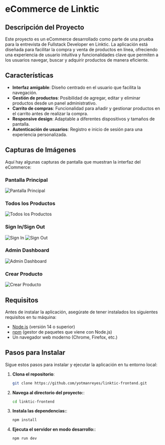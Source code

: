 # eCommerce de Linktic

## Descripción del Proyecto

Este proyecto es un eCommerce desarrollado como parte de una prueba para la entrevista de Fullstack Developer en Linktic. La aplicación está diseñada para facilitar la compra y venta de productos en línea, ofreciendo una experiencia de usuario intuitiva y funcionalidades clave que permiten a los usuarios navegar, buscar y adquirir productos de manera eficiente.

## Características

- **Interfaz amigable**: Diseño centrado en el usuario que facilita la navegación.
- **Gestión de productos**: Posibilidad de agregar, editar y eliminar productos desde un panel administrativo.
- **Carrito de compras**: Funcionalidad para añadir y gestionar productos en el carrito antes de realizar la compra.
- **Responsive design**: Adaptable a diferentes dispositivos y tamaños de pantalla.
- **Autenticación de usuarios**: Registro e inicio de sesión para una experiencia personalizada.

## Capturas de Imágenes

Aquí hay algunas capturas de pantalla que muestran la interfaz del eCommerce:

### Pantalla Principal

![Pantalla Principal](https://i.postimg.cc/SxR42Sjr/image.png)

### Todos los Productos

![Todos los Productos](https://i.postimg.cc/yd4Cb0jQ/image.png)

### Sign In/Sign Out

![Sign In](https://i.postimg.cc/rm12XzY8/image.png)
![Sign Out](https://i.postimg.cc/T1TMRGZn/image.png)

### Admin Dashboard

![Admin Dashboard](https://i.postimg.cc/fyyC7rd6/image.png)

### Crear Producto

![Crear Producto](https://i.postimg.cc/9f4cSmhM/image.png)

## Requisitos

Antes de instalar la aplicación, asegúrate de tener instalados los siguientes requisitos en tu máquina:

- [Node.js](https://nodejs.org/) (versión 14 o superior)
- [npm](https://www.npmjs.com/) (gestor de paquetes que viene con Node.js)
- Un navegador web moderno (Chrome, Firefox, etc.)

## Pasos para Instalar

Sigue estos pasos para instalar y ejecutar la aplicación en tu entorno local:

1. **Clona el repositorio**:
   ```bash
   git clone https://github.com/yotmanreyes/linktic-frontend.git
   ```
2. **Navega al directorio del proyecto:**:
   ```bash
   cd linktic-frontend
   ```
3. **Instala las dependencias:**:
   ```bash
   npm install
   ```
4. **Ejecuta el servidor en modo desarrollo:**:
   ```bash
   npm run dev
   ```
